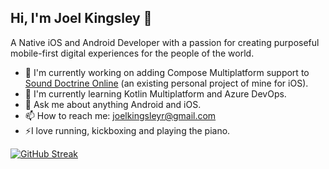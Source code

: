 ## Hi, I'm Joel Kingsley 👋

<!--
**joelkingsley/joelkingsley** is a ✨ _special_ ✨ repository because its `README.md` (this file) appears on your GitHub profile.

Here are some ideas to get you started:

- 🔭 I’m currently working on ...
- 🌱 I’m currently learning ...
- 👯 I’m looking to collaborate on ...
- 🤔 I’m looking for help with ...
- 💬 Ask me about ...
- 📫 How to reach me: ...
- 😄 Pronouns: ...
- ⚡ Fun fact: ...
-->

A Native iOS and Android Developer with a passion for creating purposeful mobile-first digital experiences for the people of the world.
- 🔭 I'm currently working on adding Compose Multiplatform support to [Sound Doctrine Online](https://github.com/sounddoctrine-de/sdo-apple) (an existing personal project of mine for iOS).
- 🌱 I'm currently learning Kotlin Multiplatform and Azure DevOps.
- 💬 Ask me about anything Android and iOS.
- 📫 How to reach me: joelkingsleyr@gmail.com
- ⚡I love running, kickboxing and playing the piano.

[![GitHub Streak](https://github-readme-streak-stats-theta-red.vercel.app?user=joelkingsley)](https://git.io/streak-stats)
